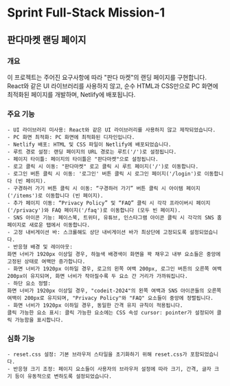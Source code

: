 # Sprint Full-Stack Mission-1
## 판다마켓 랜딩 페이지

### 개요
이 프로젝트는 주어진 요구사항에 따라 "판다 마켓"의 랜딩 페이지를 구현합니다. React와 같은 UI 라이브러리를 사용하지 않고, 순수 HTML과 CSS만으로 PC 화면에 최적화된 페이지를 개발하며, Netlify에 배포됩니다.

### 주요 기능
```text
- UI 라이브러리 미사용: React와 같은 UI 라이브러리를 사용하지 않고 제작되었습니다.
- PC 화면 최적화: PC 화면에 최적화된 디자인입니다.
- Netlify 배포: HTML 및 CSS 파일이 Netlify에 배포되었습니다.
- 루트 경로 설정: 랜딩 페이지의 URL 경로는 루트('/')로 설정됩니다.
- 페이지 타이틀: 페이지의 타이틀은 "판다마켓"으로 설정됩니다.
- 로고 클릭 시 이동: "판다마켓" 로고 클릭 시 루트 페이지('/')로 이동합니다.
- 로그인 버튼 클릭 시 이동: '로그인' 버튼 클릭 시 로그인 페이지('/login')로 이동합니다 (빈 페이지).
- 구경하러 가기 버튼 클릭 시 이동: “구경하러 가기” 버튼 클릭 시 아이템 페이지('/items')로 이동합니다 (빈 페이지).
- 추가 페이지 이동: “Privacy Policy” 및 “FAQ” 클릭 시 각각 프라이버시 페이지('/privacy')와 FAQ 페이지('/faq')로 이동합니다 (모두 빈 페이지).
- SNS 아이콘 기능: 페이스북, 트위터, 유튜브, 인스타그램 아이콘 클릭 시 각각의 SNS 홈페이지로 새로운 탭에서 이동합니다.
- 고정 내비게이션 바: 스크롤해도 상단 내비게이션 바가 최상단에 고정되도록 설정되었습니다.
- 반응형 배경 및 레이아웃:
화면 너비가 1920px 이상일 경우, 하늘색 배경색이 화면을 꽉 채우고 내부 요소들은 중앙에 고정된 상태로 여백만 증가합니다.
- 화면 너비가 1920px 이하일 경우, 로고의 왼쪽 여백 200px, 로그인 버튼의 오른쪽 여백 200px이 유지되며, 화면 너비가 작아질수록 두 요소 간 거리가 가까워집니다.
- 하단 요소 정렬:
화면 너비가 1920px 이상일 경우, "codeit-2024"의 왼쪽 여백과 SNS 아이콘들의 오른쪽 여백이 200px로 유지되며, "Privacy Policy"와 "FAQ" 요소들이 중앙에 정렬됩니다.
- 화면 너비가 1920px 이하일 경우, 동일한 간격 유지 규칙이 적용됩니다.
클릭 가능한 요소 표시: 클릭 가능한 요소에는 CSS 속성 cursor: pointer가 설정되어 클릭 가능함을 표시합니다.
```



### 심화 기능
```text
- reset.css 설정: 기본 브라우저 스타일을 초기화하기 위해 reset.css가 포함되었습니다.
- 반응형 크기 조정: 페이지 요소들이 사용자의 브라우저 설정에 따라 크기, 간격, 글자 크기 등이 유동적으로 변하도록 설정되었습니다.
```